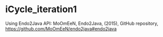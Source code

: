 # iCycle_iteration1

Using Endo2Java API:
MoOmEeN, Endo2Java, (2015), GitHub repository, https://github.com/MoOmEeN/endo2java#endo2java
